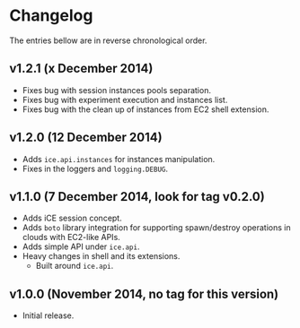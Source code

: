 # Changelog

The entries bellow are in reverse chronological order.

## v1.2.1 (x December 2014)

* Fixes bug with session instances pools separation.
* Fixes bug with experiment execution and instances list.
* Fixes bug with the clean up of instances from EC2 shell extension.

## v1.2.0 (12 December 2014)

* Adds `ice.api.instances` for instances manipulation.
* Fixes in the loggers and `logging.DEBUG`.

## v1.1.0 (7 December 2014, look for tag v0.2.0)

* Adds iCE session concept.
* Adds `boto` library integration for supporting spawn/destroy operations in
    clouds with EC2-like APIs.
* Adds simple API under `ice.api`.
* Heavy changes in shell and its extensions.
    * Built around `ice.api`.

## v1.0.0 (November 2014, no tag for this version)

* Initial release.
